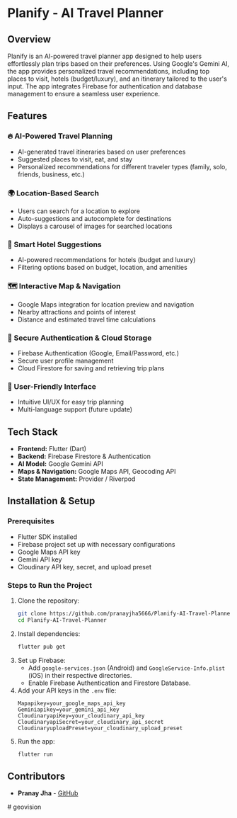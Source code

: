 # Planify - AI Travel Planner

## Overview
Planify is an AI-powered travel planner app designed to help users effortlessly plan trips based on their preferences. Using Google's Gemini AI, the app provides personalized travel recommendations, including top places to visit, hotels (budget/luxury), and an itinerary tailored to the user's input. The app integrates Firebase for authentication and database management to ensure a seamless user experience.

## Features

### 🔥 AI-Powered Travel Planning
- AI-generated travel itineraries based on user preferences
- Suggested places to visit, eat, and stay
- Personalized recommendations for different traveler types (family, solo, friends, business, etc.)

### 🌍 Location-Based Search
- Users can search for a location to explore
- Auto-suggestions and autocomplete for destinations
- Displays a carousel of images for searched locations

### 🏨 Smart Hotel Suggestions
- AI-powered recommendations for hotels (budget and luxury)
- Filtering options based on budget, location, and amenities

### 🗺️ Interactive Map & Navigation
- Google Maps integration for location preview and navigation
- Nearby attractions and points of interest
- Distance and estimated travel time calculations

### 🔐 Secure Authentication & Cloud Storage
- Firebase Authentication (Google, Email/Password, etc.)
- Secure user profile management
- Cloud Firestore for saving and retrieving trip plans

### 📱 User-Friendly Interface
- Intuitive UI/UX for easy trip planning
- Multi-language support (future update)

## Tech Stack
- **Frontend:** Flutter (Dart)
- **Backend:** Firebase Firestore & Authentication
- **AI Model:** Google Gemini API
- **Maps & Navigation:** Google Maps API, Geocoding API
- **State Management:** Provider / Riverpod

## Installation & Setup

### Prerequisites
- Flutter SDK installed
- Firebase project set up with necessary configurations
- Google Maps API key
- Gemini API key
- Cloudinary API key, secret, and upload preset

### Steps to Run the Project
1. Clone the repository:
   ```sh
   git clone https://github.com/pranayjha5666/Planify-AI-Travel-Planner.git
   cd Planify-AI-Travel-Planner
   ```
2. Install dependencies:
   ```sh
   flutter pub get
   ```
3. Set up Firebase:
    - Add `google-services.json` (Android) and `GoogleService-Info.plist` (iOS) in their respective directories.
    - Enable Firebase Authentication and Firestore Database.
4. Add your API keys in the `.env` file:
   ```env
   Mapapikey=your_google_maps_api_key
   Geminiapikey=your_gemini_api_key
   CloudinaryapiKey=your_cloudinary_api_key
   CloudinaryapiSecret=your_cloudinary_api_secret
   CloudinaryuploadPreset=your_cloudinary_upload_preset
   ```
5. Run the app:
   ```sh
   flutter run
   ```



## Contributors
- **Pranay Jha** - [GitHub](https://github.com/pranayjha5666)

#   g e o v i s i o n  
 
